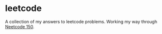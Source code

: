 # leetcode
A collection of my answers to leetcode problems.
Working my way through [Neetcode 150](https://neetcode.io/practice?tab=neetcode150).
